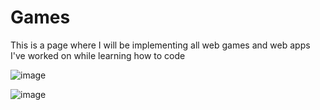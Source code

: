 # Games
This is a page where I will be implementing all web games and web apps I've worked on while learning how to code

![image](https://user-images.githubusercontent.com/59423827/179129854-cd129c61-5028-47eb-885d-295d511c7197.png)

![image](https://user-images.githubusercontent.com/59423827/179129893-ba1ab79f-7eb4-40c1-bdbf-bf49854a884f.png)

